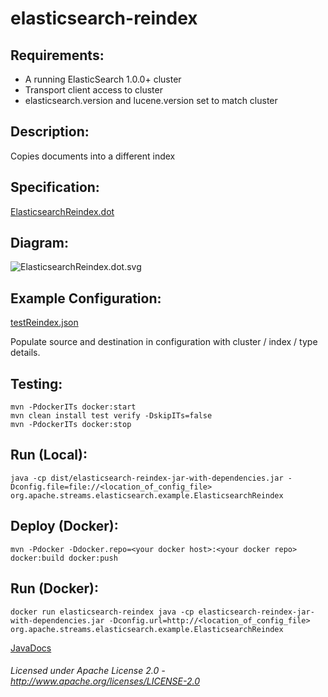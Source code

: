 elasticsearch-reindex
==============================

Requirements:
-------------
 - A running ElasticSearch 1.0.0+ cluster
 - Transport client access to cluster
 - elasticsearch.version and lucene.version set to match cluster

Description:
------------
Copies documents into a different index

Specification:
-----------------

[ElasticsearchReindex.dot](ElasticsearchReindex.dot "ElasticsearchReindex.dot" )

Diagram:
-----------------

![ElasticsearchReindex.dot.svg](./ElasticsearchReindex.dot.svg)

Example Configuration:
----------------------

[testReindex.json](testReindex.json "testReindex.json" )

Populate source and destination in configuration with cluster / index / type details.

Testing:
---------

    mvn -PdockerITs docker:start
    mvn clean install test verify -DskipITs=false
    mvn -PdockerITs docker:stop
    
Run (Local):
------------

    java -cp dist/elasticsearch-reindex-jar-with-dependencies.jar -Dconfig.file=file://<location_of_config_file> org.apache.streams.elasticsearch.example.ElasticsearchReindex

Deploy (Docker):
----------------

    mvn -Pdocker -Ddocker.repo=<your docker host>:<your docker repo> docker:build docker:push

Run (Docker):
-------------

    docker run elasticsearch-reindex java -cp elasticsearch-reindex-jar-with-dependencies.jar -Dconfig.url=http://<location_of_config_file> org.apache.streams.elasticsearch.example.ElasticsearchReindex

[JavaDocs](apidocs/index.html "JavaDocs")

###### Licensed under Apache License 2.0 - http://www.apache.org/licenses/LICENSE-2.0